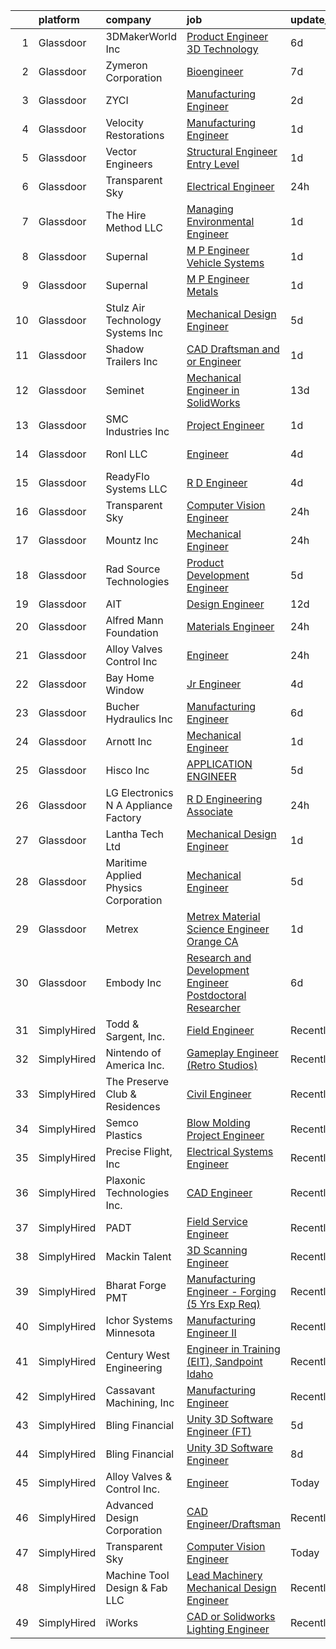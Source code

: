 

|    | platform    | company                               | job                                                                                                                                                                                                                                                                                                                                                                                                                                                                                                                                                                                                                                                                                                                                                                                                                                                                                                                                                                                                                                               | update_time   | location           |
|---:|:------------|:--------------------------------------|:--------------------------------------------------------------------------------------------------------------------------------------------------------------------------------------------------------------------------------------------------------------------------------------------------------------------------------------------------------------------------------------------------------------------------------------------------------------------------------------------------------------------------------------------------------------------------------------------------------------------------------------------------------------------------------------------------------------------------------------------------------------------------------------------------------------------------------------------------------------------------------------------------------------------------------------------------------------------------------------------------------------------------------------------------|:--------------|:-------------------|
|  1 | Glassdoor   | 3DMakerWorld  Inc                     | [Product Engineer   3D Technology](https://www.glassdoor.com/partner/jobListing.htm?pos=104&ao=1110586&s=58&guid=000001821a68051983314f85a39c429c&src=GD_JOB_AD&t=SR&vt=w&ea=1&cs=1_840f2a71&cb=1658300401458&jobListingId=1008003632365&cpc=2150CD7E66658E49&jrtk=3-0-1g8d6g1b4kbn8801-1g8d6g1bli7lr800-3fd040194d7b5d32--6NYlbfkN0Bkf8yZnUVJeXlFN7sP6MYJkT2cy2oLUrecxKuBBejdO9Qp9ptGK_OvfZ4K7iZYyFnZIp8sAKz8vp6Dzo7Yio6YXRBP6GA0RJmJRBfK9cjiM6KGokO7ULpFfAy8mO1RaFau5RFJZHb2rq0vzYK2p05LYkK68yPW3X4Mpk5HVxO0QMy5lazm5JgBdq55MaKCGHuaqVPoxPCalaCGL1lnOxbi1v26qC9-r5m3oRgO_V9XgzJvAXVfKj-buJXnC3o3BsyJtsMdgXfihOerdJXKFNGOsfY_ku_59wcpHeZK9af-Ooy3OegVdAiBJ5E_iX8tJkoii02CSdsdCb2I3OUu79g_KWRKfQz2h25dZzj_N31D6HXhScUVpDu3n1bjKb8NHzExDAhhQdaASnoXx3wro4Rg2MLa7JmFRqiZuxXfLrXY5IS5igzRmN4S9QoNcOM0IF8-Fcg1RWr5t_L7ck0gBbhbJPyRmWZAYzI7iD8BHXStBAT1Dzg2qDGf0X7KxrLgifD_BaEwoTkrZRabLCGXCae5)                                                                                                                                                       | 6d            | Lenexa, KS         |
|  2 | Glassdoor   | Zymeron Corporation                   | [Bioengineer](https://www.glassdoor.com/partner/jobListing.htm?pos=106&ao=1110586&s=58&guid=000001821a68051983314f85a39c429c&src=GD_JOB_AD&t=SR&vt=w&ea=1&cs=1_fd8fbb13&cb=1658300401458&jobListingId=1007999958265&cpc=52707B81699D15F2&jrtk=3-0-1g8d6g1b4kbn8801-1g8d6g1bli7lr800-6b4d280fa6ac7a52--6NYlbfkN0B71kgalAAdmXNH4WVgiOqBxzb-o_yTjEo7wgJCw5SUbO2WaH1luVO39i-Ee8RUsuoXOu-3c9ZKk5sSZ17mDnKrhEj1CK1MeTafIC0s2o8p53zIVEu_357dWDVrSGSCZ1X9sowprrcgzNg03Hdi3dS6SCZRTh8odYI5ETaBe3JrqfrNdfr8L89OIij3Q3W0Q3neJ3LCAdar3dU_RTfyZMJgT2yKfwQUgjN6SjhCEz7AsEZl9zMRzBa-sM9cIfKE3Cp1y581Qyz-YOgqzPvPXz7GZZzxN2kq_OLm7Mc88Jg3x0vdJnZfb_Ee6oYOqrlmZRZE99aGhYmN9LtNkHZCtMviIVGcuBzv2XB3iZ9ao9SSjTVE77bPALJ5y6MZDdBx0ZLx_CZsJMzdJGBRcqW5GsVZe7v-MKLpCbRLhRv0sThW_jDAUluqZLzcnrg7rEliCMDcQXkHpd15931BnbwdKDqtVjN7m_BdU6LNgM98-G8_8hz01p3zNiH0)                                                                                                                                                                                                            | 7d            | Durham, NC         |
|  3 | Glassdoor   | ZYCI                                  | [Manufacturing Engineer](https://www.glassdoor.com/partner/jobListing.htm?pos=121&ao=1110586&s=58&guid=000001821a68051983314f85a39c429c&src=GD_JOB_AD&t=SR&vt=w&ea=1&cs=1_7986203a&cb=1658300401461&jobListingId=1008010245316&cpc=A356F292FF34F670&jrtk=3-0-1g8d6g1b4kbn8801-1g8d6g1bli7lr800-318ceeb9982b25a6--6NYlbfkN0CdElE8SgrT1wSYapYD6kGB3M2D-cE1o-PgKGXNL1UPkrN5ScQYVEL0wgsz8MbokqD3Kxk6dIvfcj9QFkRaLgI53FNaKSHQWP-_qG5Ac6GXLvlx4MmS8gGS4B6MBb1L8Ngm43_QbtWiUvsCei9QJ7cWkItIIKOjq8TbDda1K6g_8-t_sAWD416SBTg3_3LKll0QdleK6wFmAxhXJERqKjf3oVo-3PnvYj5rRi0CHJ6Z14tvB8rzmg05f6lFEj0IlJdheBctUJ2Y8C7oBu_H3kaOaPGACbcsnjIvn_wDgTVOapwfnYIjhKs1nakEMu5RVJ2KWQolxYOQJLr9uhUPGQULrUStrsE-3aO7kHXbi5jd5zJ5NZVk9Qtaf1zoMN6yeAusoLz4ipgTu1BKnFhAMX-JgY_dp79fZtAg0Lr0zsqNqc4qtMrqGgqWF6hvTuz-8F-OlHrMbM9AH82oPRoV-ZQD6HiQ43NdOGrqcUYPLnUOD2sW5_F5CTSlV4aKaYeGrjWr4N24AmBGOA%3D%3D)                                                                                                                                                                     | 2d            | Atlanta, GA        |
|  4 | Glassdoor   | Velocity Restorations                 | [Manufacturing Engineer](https://www.glassdoor.com/partner/jobListing.htm?pos=129&ao=1110586&s=58&guid=000001821a68051983314f85a39c429c&src=GD_JOB_AD&t=SR&vt=w&ea=1&cs=1_31959f5a&cb=1658300401462&jobListingId=1008013188128&cpc=F7A2269C793D5877&jrtk=3-0-1g8d6g1b4kbn8801-1g8d6g1bli7lr800-ba85e7ccf399ffd2--6NYlbfkN0AN77IQYG4qNB0SF0w9dx5AeT6p643ab1gAjaH6HGqssSTiJOziOUFQ-r5mugHerIM_yjirH_zUUBubnhVbhI2A-u1CJvtjWWc8SDjlH0L3x-lgaPWQA1RAqErPqgTVMwRq5p6pfR0UEjIZIK1llzaTotlQXXt4y7KCi-xD5NTpqMnIYI16FFUJdEYsQUE2d0Ur4a8TmLprVbrrmmqjAguEjgw0Lqj0l7l4kLgIXYksNzaSpAcj23wfZLt5Q2d-aFudo_nFKPIuuddzhOqEHkSqI2DT0sb8m1Ux22UxNGBOJlzwvBD7ighaHh1RqHvguQjVTTOju_YohEmv_SW6LoT4IRp3SfavgrTVmV91N5dVN-kQ1RYyQQ_1PGG42MPbpGlaNUjhWJYR2XTJ7EAUM3RyUXrw0o3i1XIgv9Maz1khsdGWWYmYq9w8un1Ax3A_wyug0O5F_9snJCz7h4wnfzpn_XdxrUq82aT-wxkdoGayap-sVTB2W5p5tmalvYWSgD77fWc5CGMzYq7Dmxj2VT5lrLchv7-bw1HjSYQguBzJuACYjvpQLbsg6fq_cjc-bHKOcCnfY0li47CW9tP8mC9ou54kLFAQpg4%3D)                                                                                   | 1d            | Cantonment, FL     |
|  5 | Glassdoor   | Vector Engineers                      | [Structural Engineer   Entry Level](https://www.glassdoor.com/partner/jobListing.htm?pos=124&ao=1110586&s=58&guid=000001821a68051983314f85a39c429c&src=GD_JOB_AD&t=SR&vt=w&ea=1&cs=1_951a8caa&cb=1658300401462&jobListingId=1008012500008&cpc=F793441F64F6F721&jrtk=3-0-1g8d6g1b4kbn8801-1g8d6g1bli7lr800-a075ffcca744216e--6NYlbfkN0C2ruSLbldHgJRxGqX58M4ekFWuaOJ1Xy3nZgzYPyc2K5DCdI3untnDfRWnBQ2jdWNl8ifN03cRdR9e78YqIyuymaBWsiea2WLuZ7NMpSJfR9gFsofZxwi5XE4rgbMiQSLbcNQ015Ft97p6awroBXT6YxoytTaS8VllJBPR4dO_dkp9lcNtMYUzcWF9YwMS7oLNQI5UvHe_FsrxiEh3emJJMsJ5rI4Z_7vjDnXkLC5Q7Vcm9_CNMuW7ag2ONJNankd8YQibbhHYg0bqvqMjqO_ja5XfB5rPdHVPwSTjz3am0d_ka5HCb2Qa5mVPG1C2ddgvqEQ_7SgJdwgLlyh0AW4X1fgR2ltZ1-KEATeH4Oz0IFWJ8RMy3Mb7Is8z_pI4dOrhC0d3OgqT89Y-IkOwNzpn_pHoA9JLM28eoH8agXI7fC_xGED8zl4_fUlcO8NiEPcPPd6rG18ifmcE5o-DcQPrejAwST1IymaPhKo9E4ujt9ZCy5dZWS1ihGpjNBLQYQx5qq-etN3_pQ%3D%3D)                                                                                                                                                          | 1d            | Fort Worth, TX     |
|  6 | Glassdoor   | Transparent Sky                       | [Electrical Engineer](https://www.glassdoor.com/partner/jobListing.htm?pos=112&ao=1110586&s=58&guid=000001821a68051983314f85a39c429c&src=GD_JOB_AD&t=SR&vt=w&ea=1&cs=1_717de1d8&cb=1658300401460&jobListingId=1008014587895&cpc=85DB4C1C8FC4A2A3&jrtk=3-0-1g8d6g1b4kbn8801-1g8d6g1bli7lr800-624166a09cca903c--6NYlbfkN0DAwgduWqBP7ymGN-lTADpinz2i-23XbRAyg5ywqS-MDfYRIU0B2snNlGnCQp8tzBhSYFTa55_Zy3lEV-oNFIsPedyP3o52THkQWsQl17tw3RDHh3im0Mv7QIfN8WUI8mVGwpO9o9KiYzzvAYNTUefU1yeUry4V2aSbKRKM6CIIoaAtDL--B6q_szTtuF98u-h_lGllGyMr6WBtqbPzQtLVo5v0FiLV-XIyxsIHlUskuWQZJ4RW-QPBDb0Mr-jwzzpa7RJGKHEpmIhoxA7LwQ0kU_OKqDvZsejPcrF_mYlGF5W2Y9Y_CsMbV3R1-WpoDsOf6aG-oexZysDl_qqTO2bkJKL3DcO4FqDox3z37l_EUKtCuUYtAgGAdTw_lNM6cE12AdZzDBfKz6DBkvGaXPJY_xwanaqtz4yKmuqtU3ghObmmW92Tn5XBY7I0Nax7NTwVa9xR6UC54R9ROF7E1_QB6NN2WiJ3GujWDnqSVF2j6MFL49X5DEukjI1v3_mcaT8rK2lyW8VqvA%3D%3D)                                                                                                                                                                        | 24h           | Albuquerque, NM    |
|  7 | Glassdoor   | The Hire Method LLC                   | [Managing Environmental Engineer](https://www.glassdoor.com/partner/jobListing.htm?pos=122&ao=1110586&s=58&guid=000001821a68051983314f85a39c429c&src=GD_JOB_AD&t=SR&vt=w&ea=1&cs=1_63608cdb&cb=1658300401461&jobListingId=1008012522413&cpc=5C70DC7FEE0D01B1&jrtk=3-0-1g8d6g1b4kbn8801-1g8d6g1bli7lr800-a93b5832c757375a--6NYlbfkN0Bddd_SqS5Pg5Qri5qXSFfr3zCqOgyPY2y-MsCyK8bGp0KpQPgEHn7MGp3gGWTw_MIPKM2sfng8bNU4Rc7qJokWGY7P0kDrbq-z1Y_IuFob4ktbdy6nrabKygUPaVBW_xM4xWICyV_rpzk2c9TK09Xc2H28A0H0TfOmX30UuPqmcEDNcXavP-ZuvEqhL25iBOUNOEDB9aQqxUmPZ0s6qvKA7WIYWOTIkafRJEu_T-DtWNbQLbvT6QWCzb9umjKRdqgdrQ_9Pxti__8RTVUeBi_OhFC9_zSkDfqcSzcoUquR6V5MAauzVTsuUluunO4oSPZdDl-IcweQ9C4ikFoB9rftgvE5OeEzSEskuLV0mljtElt6NzrbstyQT-Sa0KeD-nCsTSkSc6EOHKEaIOClrFBa9VHwVtDkjtWEjHWkyWTETiRmnXm7xDIXcdH5bZUZ1WuKWYgbhcZEwx6CmODhWgKxPP3GHbV6etNR-_kau_ouR9-hsQwc3SUfpE2rM8D6noUdIIRVFcYoxc2x0pxrj4ml)                                                                                                                                                        | 1d            | Remote             |
|  8 | Glassdoor   | Supernal                              | [M P Engineer   Vehicle Systems](https://www.glassdoor.com/partner/jobListing.htm?pos=116&ao=1110586&s=58&guid=000001821a68051983314f85a39c429c&src=GD_JOB_AD&t=SR&vt=w&cs=1_bb898e41&cb=1658300401460&jobListingId=1008012011021&cpc=41F4513DE90102B9&jrtk=3-0-1g8d6g1b4kbn8801-1g8d6g1bli7lr800-f8070735e8c24f3a--6NYlbfkN0Ccg7ImYjeAirhg7Bq-IeAuPvIhWFhDQgCdPewo4vs307Y0fZHyujNP_iBYd2DZpe1ozQBAw6Zhm7C7RqJipiwYRYlCra1Mq6tjV-m2gzS4uVw_9fCoUmPM31WYFNNCJXJflqPzOqyFF9iEnAjznfH8kty-pFoUrbOqx-uuUDy4Euq2e_J6jegVIYPHvNkmsEjtBSkGRhtfDtRY-45ZXg4NRzXd4kmGpcxkd5ex1pa1Hj4B9zR3TCHKymeE64D_C4UPSkSNj7BYPVjMlI7cHWYkagyf-CqDuuVXgnNEb7UhZzfPyxQ86qRvpY5xJzmM95k08bFddyr6QklKrd3Oh1E783tHbEJNoH1cx-CEfXA--F8M0w-XCVo5ymhsD0YHuAcQUke9_MsK31dkgCJj7a5jy9supudoVHbswWB0ucgc0nuvMYMQo3ld--XGoJtyPYM%3D)                                                                                                                                                                                                                                                | 1d            | Irvine, CA         |
|  9 | Glassdoor   | Supernal                              | [M P Engineer   Metals](https://www.glassdoor.com/partner/jobListing.htm?pos=117&ao=1110586&s=58&guid=000001821a68051983314f85a39c429c&src=GD_JOB_AD&t=SR&vt=w&cs=1_c7116dd6&cb=1658300401461&jobListingId=1008012011018&cpc=A1F772DE77098288&jrtk=3-0-1g8d6g1b4kbn8801-1g8d6g1bli7lr800-41c957a64ba0fc6d--6NYlbfkN0Ccg7ImYjeAirhg7Bq-IeAuPvIhWFhDQgCdPewo4vs307Y0fZHyujNP_iBYd2DZpe1ozQBAw6Zhm5FnmptauZ-tN7Y3SW0LpxBdIaIXf99WOxRakSHfp8KhYJ_eiBKzjwcMKhripow66TpIWrPgUiW_bc52Bq3lHRHbkcMci7DXfO2549BdXhumqyY5EZsNez2ABD0hYOEcoB5FTn8H9TKkJEXWE81G7-B9cj_QM9lSKNiKPm-VMTIiG9YijbqlfpkPPbu6pGWkWkYHODylw1b5eFYkT4jh0U9MPhQrGETTK-5axF8ZMQCrzNyYR5BhvXctbC9x92bu0i1tlwzTvDev9U4W29Eb9KWKbj_bbNlSptwTDI_IHguR1OxMZf6e2FqeCLRw16VRlzK18QgWFjYHTIA9lXJ_nTu5MAPHR_GEfsWAVhduTrd-WQwbZ3mV4yI%3D)                                                                                                                                                                                                                                                         | 1d            | Irvine, CA         |
| 10 | Glassdoor   | Stulz Air Technology Systems  Inc     | [Mechanical Design Engineer](https://www.glassdoor.com/partner/jobListing.htm?pos=118&ao=1110586&s=58&guid=000001821a68051983314f85a39c429c&src=GD_JOB_AD&t=SR&vt=w&ea=1&cs=1_a370bd98&cb=1658300401461&jobListingId=1008005625373&cpc=AD396490361E83B7&jrtk=3-0-1g8d6g1b4kbn8801-1g8d6g1bli7lr800-3f62dbc4fa16e40d--6NYlbfkN0DdWus1PUxSvfRkcgm0KH4uhhw4xhyhzd2jWA1VuuVrJG484b_aodfWaFWcY4nMZ-g9NzMWZWjyQ5FkAUvo-SarMTkowHWjqX0xnuzVk475_EZqfHOeF0sYKEpzNKVVstlvUvnioQZ3CSbWSpoCNHbD93uT6kdYPIsOfdKjLv7v1TY2ND3fFJciCHahjXshB26T5L1cfK05G7OTVzNQT1KxP0MuaRXnS93SnuwxZxwm_QMwX8-kn09YQW2wyyL72zW50CJ0zvONcMW8dTbraZbo24PNDoYdRzag3hx1mWFv_1omROZIuTGzNT_lngYfczg3DiRkOYo27af-cq8aglv4f7oX73NjdZE_Vum3v3K5AiIiJ_mIhxqP9kQZ5Cr624E-LkoVWtaK1a4gKOJ--DtWnc6eu2AwNtD1Be6P2ptifoDb-5L2mw8Wo669yzzFVLJdf21vkmbFYBINV9r7Zixx9iDHP51yjaZc6Dj8wxkK8sChYVxesUg8usxuLR6WpgRT61P0F_683A%3D%3D)                                                                                                                                                                 | 5d            | Frederick, MD      |
| 11 | Glassdoor   | Shadow Trailers Inc                   | [CAD Draftsman and or Engineer](https://www.glassdoor.com/partner/jobListing.htm?pos=105&ao=1110586&s=58&guid=000001821a68051983314f85a39c429c&src=GD_JOB_AD&t=SR&vt=w&ea=1&cs=1_cda2535d&cb=1658300401458&jobListingId=1008012241955&cpc=2BDE7E11BD1C9BDE&jrtk=3-0-1g8d6g1b4kbn8801-1g8d6g1bli7lr800-0288764a04d57082--6NYlbfkN0DsBOlmEAMqZtav1V1WKZO3RUElpafjggtWvxyDQ3xFSifppBEtoJtmFdhiUbZkUfqVJ-2lJkL0zMOJhv40zuUKkBU8cYJkEHHNtMbwmHAofBPfGHCeFoJW6aicdQ0HEWsxSCJJwd05tLNitaVYr2humG1EJZxA9ESO_QcvnB_IgkiOARpURP3BOFcmNWEEow-ZSJmiGhQHZKfRswG4zjHoUtS3J5qrMxLMVmt8-D_W9li1G4ITn-TW7dbPs6bbpLrZJ8c5uixHlLQGdQ4nawQbqTptM1GZ1TXQF6u3EOvJvr7-Lfzohk9i2vfZYqJt5kObKmKaN_f4fXpDtMdohwbOKWo3N1X0UnxfIDjIRN39IjDbjnhWKtMukrv76Kyf8xayH1JhfJJ01p1lexKh70sMm9NdXGznpfh-fNjh4wbKG3MwTxnejVoHx2VCFWhbPKvTjEwjUza7tgAGBfsynWZ2lWlIGP4gHIlq970BgAsxsxUJbPVgZxxjJjO4pqUiyfx7BIpsb-ezrQ%3D%3D)                                                                                                                                                              | 1d            | Williston, FL      |
| 12 | Glassdoor   | Seminet                               | [Mechanical Engineer in SolidWorks](https://www.glassdoor.com/partner/jobListing.htm?pos=119&ao=1110586&s=58&guid=000001821a68051983314f85a39c429c&src=GD_JOB_AD&t=SR&vt=w&ea=1&cs=1_ad85e176&cb=1658300401461&jobListingId=1007988215148&cpc=5075878B7C32FFAE&jrtk=3-0-1g8d6g1b4kbn8801-1g8d6g1bli7lr800-40b4bc6b701146e6--6NYlbfkN0AuAjYKnBHsdkcMxrD7ZJITXxV72vImVt5xOyKRJQecNHkeJhImC_lTP-HW8wnfYqqfXru7hEDColuExtbJRfnphGvA-npYDbYhewmJgUmJsgNGKcOm83c7PpyGj36j77k_uyuksdS2kSBVDcYVTtWubrU4cmN_OHQtqaTHsEIlA3AW4IKRBMq4c8ocI4c1jWGi5u23NAhaQfOeVEZQE6xGHdSwQ870W6-L3bTKWaHk1blI0SEfXppjuOe4Ufx4Xp05GSrDhxIb1oM2yfaajsMfRaN8K_xm0JGe-LNJ5tEbgrRPONwJmC4K9x1U8LjoaU0Z_rfN6efUuVQkqtxwg4n2wRFCoBcy78w3s_5cwABp-v9NT3FpgJOra3EEtJluptlhKYpse8jOm5lx1Y4Hzzk5lfo2OzH8jKFOIp1uxltDFk9opAS_NbPLctyrEP6Fa4HtdrKRl2jHUSZ4GO4Uo3kVCafvSPOg4WguCq_OhlPl5IRZTogOvhRzOM8e1dQjpJ8yMTisrPNslEmecuhd0upb)                                                                                                                                                      | 13d           | San Jose, CA       |
| 13 | Glassdoor   | SMC Industries  Inc                   | [Project Engineer](https://www.glassdoor.com/partner/jobListing.htm?pos=127&ao=1110586&s=58&guid=000001821a68051983314f85a39c429c&src=GD_JOB_AD&t=SR&vt=w&ea=1&cs=1_9ee62124&cb=1658300401462&jobListingId=1008012326949&cpc=F17331D9BECC482A&jrtk=3-0-1g8d6g1b4kbn8801-1g8d6g1bli7lr800-b2ab89f90513ff59--6NYlbfkN0CzcDFs8cjNZITHzPaspPYUdxCTppyanGLeq-qEeiOFHyq_4nHmCFgtQ3N15ydlLrfgiVGdJ-O0Rn-acohxmUTlJPQaBGEBWr5FIU92vv0WDK3VlZclPwWpyH1N0vfQRU4ireDRxy8k4dc0rNOhvqFfUvsKgdr4xle_I5C-3_Uc_MiusIaRPR7kdLsXo5O5-rcgMb3V9g1THdUo1TQAQzRQlmmB7giFJ1J_cKSpbw9dJ1oMeLLRgZDu64_njU2HRgywQnZ5XE-MEErPTTJ8d3Q_tbrS7DSxUHVyyyTBpn0K7xKAbL-NKIcIt9DduakFrL-AuYXjzF62lORi_yX60GkV1MrOgRmE-Toux5OJiPPnboy1sMYhZ8aL-uoMqqzPRsoIFBP8C7YVsdFx4eVZV8BOIcEU7ZlSitzeMJnnavA5aLMk0sq1mEw5mWMGSct75NS6H6QJSq2cfBjmqROVEnu1BRv6DVDbnI8550CYrsDXSQvGroBm6MkF)                                                                                                                                                                                                       | 1d            | Houston, TX        |
| 14 | Glassdoor   | RonI LLC                              | [Engineer](https://www.glassdoor.com/partner/jobListing.htm?pos=109&ao=1110586&s=58&guid=000001821a68051983314f85a39c429c&src=GD_JOB_AD&t=SR&vt=w&ea=1&cs=1_8bf53d9e&cb=1658300401459&jobListingId=1008007777604&cpc=5B877AD962FD223B&jrtk=3-0-1g8d6g1b4kbn8801-1g8d6g1bli7lr800-6f702b71b4dc3373--6NYlbfkN0Dx3r3E47sSe5bB3PIy1uzBZvlB7xy2NhfhZMlxQTsxrEt812ZvUaCFF27ofiiEslNPfHDzz_1nujW98df_hfhgPe8m783EADU-3We5jh-Yhj6883-i5HAtqrkr25FSXaVUAZDWpuzfj4MCTlZ7G7LwtWJBFM-n1HYTY2wl9xx4yHcM2-i9kCdGDsKsd2R6Fds53YtOZKd0XT4RwpUvyTDV7WtXuiQZEEZTZZEjgvN2yW4zzZ6nQKHrC41Rac86em-8d2kwq0olSWLa-UDwmxDeOcXE9jJovrotl6j_vm8AnO32GuYxLWLoZIR8vheDFhPoWnt0ZhPWYidnqBpuwgO9AQ4lSd4kIChZI8yzuJU5BU3YlRffCeGJ8eFoJayH2VaVtnOv2lj1kcgIGFWrWTervzdqE0XmzAtc8U1-vVHkMSl6OFonTxy2odNEv3_bYTGw0uEBkPPdERB1E2lekTz4z9VgLjchLrsDYc3ZWTMbH9TFCru70M1x)                                                                                                                                                                                                               | 4d            | Charlotte, NC      |
| 15 | Glassdoor   | ReadyFlo Systems  LLC                 | [R D Engineer](https://www.glassdoor.com/partner/jobListing.htm?pos=108&ao=1110586&s=58&guid=000001821a68051983314f85a39c429c&src=GD_JOB_AD&t=SR&vt=w&ea=1&cs=1_0673f101&cb=1658300401458&jobListingId=1008007972301&cpc=3E225290CE1C2C09&jrtk=3-0-1g8d6g1b4kbn8801-1g8d6g1bli7lr800-faf78731b983c332--6NYlbfkN0Bh7dbv37_2CMQxEzcJzXsTkChSOzoQaUPj03dVqSQYNzM667wxmAHjfOf9pZrbGKUxbkApDTTP9wTzoplqmYjxDDyYU0XfiJZbIGn4Y8AJ7g0QOVw1FcT2E7c5DXhCTcEWXgK_3iG_olX7EZ-JZ0f73BSLPYLZdqoZ4EnncmzxGc4YLfR740atTZfqj51j_tthx1dEwTczfvmWNJ0pRS37iKau2a--P-du-ZVn5y5otsspx5pkIt9_TV3Nadvy1Ve8xDtLgodmYKJ5eZj1SVKTmiozt1wt91A-4kiAD8_CyWXVeU0Fl1L1sMc09q1PXLFRzc9hB0RuTYP8H602R0hwY83R7dUCicXjmauJl63VlHRUvg8j4RLvcJpgEmSdcy-KxoRRpsz6RGeErubrMQduwBN48S9nsi685nm0pfu2cv7xcWuHvnPtx650QNB1i5ex5ANcG5PscLH47IrL8c6bQRlS5mVZGbxmyfHGsoRASnJVp4yHlo6FSVceWFj3EzTnLWczNpK9jA%3D%3D)                                                                                                                                                                               | 4d            | Corpus Christi, TX |
| 16 | Glassdoor   | Transparent Sky                       | [Computer Vision Engineer](https://www.glassdoor.com/partner/jobListing.htm?pos=120&ao=1110586&s=58&guid=000001821a68051983314f85a39c429c&src=GD_JOB_AD&t=SR&vt=w&ea=1&cs=1_ed9a47d5&cb=1658300401461&jobListingId=1008014503690&cpc=92BEE8AC7E71C1CB&jrtk=3-0-1g8d6g1b4kbn8801-1g8d6g1bli7lr800-a7708b093ce357b8--6NYlbfkN0DAwgduWqBP7ymGN-lTADpinz2i-23XbRAyg5ywqS-MDfYRIU0B2snNlMTm7Mvj1VS2oNICVM18BAhIzGhyy0B9acOPktg1RkCWI4EPtSxnSp7D_NKkgNqLa_jPivaLafOGr3giEN4-v3wLooakYB-72W_72ed-4LY3vh5-D_GWcWl5rCesOrzrZRiE4d7XXOZxHSOW2qAs4UvWs4HTBuw58XAHLpt7h_fy4P8wjFXcz_EW77owRvDYu2vrwrFCUDnd4IK5G_ct_vBwnl77DngJBJWmdoxYR_ix6MxmEPCHpctfB85YEgoXGcA2KmMjyw3Of79J8gcvlOqStH0eJRcVgO1NolyRFxMOMWS7mPN6K6ptX06H7_4TYFFNTb10P1KBKLZx2p89wXExcQ9PF-2_14tNscB74lrHXVgA4BB-Es_iFG4TfGRFCiolEzBHvPZ3EWxm3qaQv9Tjic9fqyU6mLo-SojMS7t-MiGWPEJ2y7OFCFhVbdNfONpu6jLPPhJkBmHHfgC3OA%3D%3D)                                                                                                                                                                   | 24h           | Albuquerque, NM    |
| 17 | Glassdoor   | Mountz  Inc                           | [Mechanical Engineer](https://www.glassdoor.com/partner/jobListing.htm?pos=113&ao=1110586&s=58&guid=000001821a68051983314f85a39c429c&src=GD_JOB_AD&t=SR&vt=w&ea=1&cs=1_c58d641f&cb=1658300401460&jobListingId=1008016056824&cpc=A1F772DE77098288&jrtk=3-0-1g8d6g1b4kbn8801-1g8d6g1bli7lr800-ffe2a8b9ffe78856--6NYlbfkN0Dm5iTezHPW11oJ5NzG2MNL7o58DpLdw_iVhDODigpe3AylJD2EVKCCgGVM-Z0ldS7Fn9hqKtwgiXkWXylqlc7i2X4IEnBPYuCWcx7ZYvHvprfG1dtSP3JdO1-bcT6Q5aKWK5u9pjZAnR6i65tDoKH4eIJt2YLlmjnoW1hh9MOo5BiZ6keo93yUzI62Ab60VFzh4zOB6Wurkhum6SJoK1ezGiTXtcJ7j0QsIeuOJDnJ9bHMfnqGSceQB74xT1T80go6ViTgKQ8i2u3xN2fKLabbFmsMwISJhMWLvDYkP_9eEu2EK3YuboP-1DeW_kBdT2RA_IvQMDWH4ciZtzIqlatNDOxLlTvBq1NDqg9feFelbsp9iOfr9i3R8tIfMEfqyD1hFkWqbd7GW6hN7yErE83rXBdJ7FT0oonKVlQ-LCsCBURrvKtTW61BfoBbs4a3FZEobldVmPtPpCi-kd73Qb0Uw9_dPP2Vb9kdg6GAHHx7aMZsw89PJMXU_clykttYjhg%3D)                                                                                                                                                                                      | 24h           | San Jose, CA       |
| 18 | Glassdoor   | Rad Source Technologies               | [Product Development Engineer](https://www.glassdoor.com/partner/jobListing.htm?pos=102&ao=1110586&s=58&guid=000001821a68051983314f85a39c429c&src=GD_JOB_AD&t=SR&vt=w&ea=1&cs=1_2c5f98f1&cb=1658300401457&jobListingId=1008005966390&cpc=64F72CAB0E07D0C4&jrtk=3-0-1g8d6g1b4kbn8801-1g8d6g1bli7lr800-6662e3e07803facf--6NYlbfkN0CrS4Lh8ogtNOjjDt7uPyu3HK892v2E2niNlV70aik5Tcu7ANY9yrmwlIvU2QQ5X6ZKjoGk9GdnTWrAilKvfg8mcoHBb7lsjebNGuSGJc35woT4-GUVxpO2lX9B4XQ-mi9jNJ6D4kzKU9lYEY7el3NH9SpvI1X9_Mwp6IRudn97wIKD-vOVkp7LKV-1TMxhUDxD7D2ypNQsMCdKZBOXcsp2t4lvVZ5MLzWOvu2LrwR67x67JCrQj2eYHZLlIJna7QjfJB1Y1KnZtMahq8Aq1tlVPV6OkXz05uQtxltkrQwVIjPZtBZRawiuJcZxjLaLpPPRdATje6SqTF0hAuSLOxBslTPf1MHWvpACIlIcidrV992KCsURQZn4cZLrlV4uDAS8dpXVPQmEYkUOhyar1K1Lr6S_fKWUkRBZzwmAGF1sFxBY5Qgw-McPG73CYIVGsiTFqpJghY2FniOu0MJKAloLPgwQnkrH_aqoZQ_iM-c2QjGqI3uAfECsqB8gw9jo6u8QkJKf0fnOWrFQupITQgqG)                                                                                                                                                           | 5d            | Buford, GA         |
| 19 | Glassdoor   | AIT                                   | [Design Engineer](https://www.glassdoor.com/partner/jobListing.htm?pos=128&ao=1110586&s=58&guid=000001821a68051983314f85a39c429c&src=GD_JOB_AD&t=SR&vt=w&ea=1&cs=1_cfcc9465&cb=1658300401462&jobListingId=1007990383220&cpc=6BBECBC74F3AC36E&jrtk=3-0-1g8d6g1b4kbn8801-1g8d6g1bli7lr800-d9a6ad3c18f769d6--6NYlbfkN0B6fjK5d1wRNgGiOJZJqfGlQ3GriBivcAV2kCqWrkkso3T8PKgqoaoyje0MdzTQ9VW0kpdTvXAr-w9PWtbpHNTyKZ8_6sT4XhCU2IjVeMZsNrVY9LBRh2rGJJeosEyJ-Z3lbETm1bQ3Qj9q-7U4YuU_KIqrGZIaXac4ClykJRRI_nFarJZpI75IiRDN1c_fBhuUkwN4284_o_pA_EpTVBtBzlfGs5_ycaCIlOeI9rZhUK4WzMrYCRjrgUy_e8tDcHYeOOBw4sNILfkPyaTdcxbJ_ovLZdaUSm3nJ7ISZ00GlQ4xQn3g0N6pFD_TFVLnAlpOdyvR7qeB9RiqbGxSD63m0wD-7XTLpRG_8Yu31gg3ddUraWBkPYg5vH11lWZvrAMS9kSNng_mS3JSTV2lqXI-5c4X0nsS1iTvqVVxGVLzy7jTGQNB8mhcJE4i2qRomUhUu_2V-nFD9nwoH2GSmiCSLbx5doohWtiM39nsA8U11DX0Cey7QK_dcPme_nPbv5M%3D)                                                                                                                                                                                          | 12d           | Bothell, WA        |
| 20 | Glassdoor   | Alfred Mann Foundation                | [Materials Engineer](https://www.glassdoor.com/partner/jobListing.htm?pos=110&ao=1110586&s=58&guid=000001821a68051983314f85a39c429c&src=GD_JOB_AD&t=SR&vt=w&ea=1&cs=1_30d0307d&cb=1658300401459&jobListingId=1008015500863&cpc=83EE714EB2563156&jrtk=3-0-1g8d6g1b4kbn8801-1g8d6g1bli7lr800-7eb41e2c088ba521--6NYlbfkN0AuWoNI2TjmWGQXqGGc-tLVRarSKFndTjm8tWFmeSAGlMDtvH75jVYaMytDLugdxpCFlBhpRM7O37HLqVeTKItlQUzd0ymBolo4wcb-KLofs6p232ydephXklkTAZFpu0SEByAqfksMINFG6_Fefg49WRD4-quZzxEh1iW-7F-X7yGkKlVgAUEn4VmcfhawOqy4hgjNE9IRaHWooAIgAq0DBCJC5n6AMjOxfuW_QNNDO8Ieb9HvGgmS3JxwWAmfW3aXxhgn665F1tnx3_YA16GNhkiSnc7BnmXPfqclOSqe4LRnF053ak10P4-GxJu4rkKIXX3WhsxZNmDeP1IRwrG9hMUa8e56rw0cyymroBHBo_IM6wkqupDBcoMNdzl2NyujADERF7tMfFhT2MrJ38ZNEA_WGnRH8HnVE_2QRDTwxTrA0cLfRKCIkubnxUdLna0E1YaR3Ve3ss_0nDZSY6691_7KGw7XdglFVUtOg7_XSrpGGqXM__qPp7dAmLThSeCL40m8g0VGUnpIqvoY6tCt)                                                                                                                                                                     | 24h           | Valencia, CA       |
| 21 | Glassdoor   | Alloy Valves   Control Inc            | [Engineer](https://www.glassdoor.com/partner/jobListing.htm?pos=123&ao=1110586&s=58&guid=000001821a68051983314f85a39c429c&src=GD_JOB_AD&t=SR&vt=w&ea=1&cs=1_279c03e2&cb=1658300401462&jobListingId=1008015465146&cpc=40021B6B9FB64F38&jrtk=3-0-1g8d6g1b4kbn8801-1g8d6g1bli7lr800-0e9d005a131a3fde--6NYlbfkN0CaCoZ5lSoPjcIhPSJwei6amGvWRNRkV-1yfOP2ROoK6tKv0A5SiuBTigTVFoZDbrc6brveY0Txe2656xxHeIpdeoMpPBRh1r5VdihR4cqOi9gaXuWFzlAwZ2-cUKQLclR9yE3dYc4QIoHRlNtnESSO1dOeRFf_aY3CKFEeF4YZy2v7srB6vUarlIz1z9LhkhyK_o9YNMNCGV6MeNZeoyjQ7XJsFEScwz3nFhfnE_AtuS2IOqr-5NWX0KvlLu9UwB0x5qpFPX1TH0sNGzPSeA5hqhrudI5TggLkFCO5PRQ3iGFRJ1eE8TkNpPUCYQfhooyANI_fCU1uhusBXjrZ8o_PQfi4ReP6seliCzg2TxhNXMDtXU-Lza_BaWKjPWNFkQQS-2lBaK_KlzaKOZunfZPJQRSEzU6CT_iKyKJzVyRQq_dxxkcZ0ac0YAPR_t6_7t7Bdxz1KXBaomL9QmSLgUu-Kse9psPElM4WDJ5a0JTfprHQQY2ebw12AgAvECLsA8p-smrsPehrjg%3D%3D)                                                                                                                                                                                   | 24h           | Santa Ana, CA      |
| 22 | Glassdoor   | Bay Home   Window                     | [Jr Engineer](https://www.glassdoor.com/partner/jobListing.htm?pos=103&ao=1110586&s=58&guid=000001821a68051983314f85a39c429c&src=GD_JOB_AD&t=SR&vt=w&ea=1&cs=1_d100dd87&cb=1658300401457&jobListingId=1008009237326&cpc=A918489C2D5BE0BC&jrtk=3-0-1g8d6g1b4kbn8801-1g8d6g1bli7lr800-bcba3492dfe42d1c--6NYlbfkN0ALko-cupFX7hJKBcmIkBKa7V7b43DQFL2xoXFafB_6SluAbfG_9VxYgqHfm_IopEzCuF5D1hHS_dolKRFPZrIG2z37aXLfHL2v_spFg_a42KMSSfsn08nf8mOEndjtd8DgXjHSRP5tBrzuVk9Eh8aUiYb-AUbLZtSm4_JaMYIzTLW1THy8XItDAGTgx2HFRRR2tXqIs02ijtMOub1mkhOLahaxhBV2vNT99GK3SUKvd8_VL1vEsJ3Iofuq3CNLpwFXSLH30_K3qNQUKyWyUZlVOJFJmWbw-rt2HMBSzYhIxfdexDSwf5OR5L4weWEzNiJnYTeQCup-4S4Q6u34oyNqHcongKY_bTWCTtk-9d0vjTtJ4id2eWc6m7FhssSoC4s_3slLB_zs-KDO4XLjHCCYdbkQv8yG-HClz292I_8bLKeT435YZjyX4lm8gEcen3ADJcDg98V9Vhxj-YCHc48NDuObww-mxq1rlUxWiNdsb8lty9pF62zxDoLdG1-cM5JSa0q5UXKrf2j8sUSnAGOz9rRTWMZHZNz6A_-zIhwyx7NlJ6-JWdemQBmJQZIiMrt9IRF1KQxeiA%3D%3D)                                                                                                                | 4d            | Pleasanton, CA     |
| 23 | Glassdoor   | Bucher Hydraulics Inc                 | [Manufacturing Engineer](https://www.glassdoor.com/partner/jobListing.htm?pos=101&ao=1110586&s=58&guid=000001821a68051983314f85a39c429c&src=GD_JOB_AD&t=SR&vt=w&ea=1&cs=1_d9ac05f0&cb=1658300401457&jobListingId=1008002592307&cpc=EA3DC4EE538DF8B5&jrtk=3-0-1g8d6g1b4kbn8801-1g8d6g1bli7lr800-47ce4d274f541687--6NYlbfkN0CB1tmP7rfbaHtYFmPjg1Xv8BJr6DUbyz0HQmM4H563Aj3_habBzVSGgW8v0Pa2AR_Rn2FfdBKrcmpyv7LUteJ97s8jbXcYEdX6jLyLqIYqrxTQP2K3TnPa-LTnasiM82ccq6p808wPDqK3opZ7nLhwCXZw2GMuPeHIGx5MCLPuzZD_TUfXK0kXGx6YLEu6PrXhObYdP5fEJi_kGuxsuaeViW3sE-Cp-tzUopwlNocpFtTKSngI4NmzLsCZyuwthU5GaxWxo4QvHOdx-iPcojyx6mM21hQs3MUuOsX0pRo3Z7rVYSn27Ibk7LEDiXa8IJ7opneoTwZ29PHgXd9A0PKlGN4Ird9HqG0e9DqwxWoqzHuMMirHla3Vv-Y_K6z4ratvbMoEFamHDQTHYxzn0y6AWzqWmnMHxidYcEGHTOefX3e9lCK9ELn_TPduJ0ua4cveIAMz5lXKoBnVMIenF-yuOSTEBJDGvwgmngm7Hz7pitbdvwUhDl5zka1sjaFZGMZ8TOEorjEQCA%3D%3D)                                                                                                                                                                     | 6d            | Newaygo, MI        |
| 24 | Glassdoor   | Arnott Inc                            | [Mechanical Engineer](https://www.glassdoor.com/partner/jobListing.htm?pos=130&ao=1110586&s=58&guid=000001821a68051983314f85a39c429c&src=GD_JOB_AD&t=SR&vt=w&ea=1&cs=1_23bb82e5&cb=1658300401462&jobListingId=1008012459808&cpc=6193B0C32834B022&jrtk=3-0-1g8d6g1b4kbn8801-1g8d6g1bli7lr800-60997324ef1f3b52--6NYlbfkN0AA1q7KYALdc0rtodvCDkcq_zHQn3LFSfPR-IiBiB8Pu2xirpTxR6y6gB-XsdlVp0_l6dIGD5XPZZ668nAp843lgCFnHeau6728cgUZjtrDipAB2pdOqVhhdB53DOOJ50pFofWza3x5bfnUx8ZmwWHZmWzyHBeraIgMyjjeAiPGe4XpVCMM5F3Vf8G_xddkcou1vIqEjz-sGhhM7blcxa6Bfm2zKcnx_J65Y5_-6ux1_ou6sNS9ArQoJDgmyPqfvo5TG8A5GE-XdIGcBou1VKieGQyjJtw0C1J5QMaXAegyP8Gt8nFOfTnUm9jh3-xVY2X7fa5njsnUg3K55kvck7OuU-a-8BunVzKGOXvz06K0u6BLsfHoCV9ejzq5-oRGoJ02nbKL4S1nwT6EBbdUD43jvZBqP079VW4r2LVTfc_4TE55pyfsNjIhgqlFmy0VXZTeVldUhfxlsIowJ6KJ-XXSS_hupIrX07FD7XDTNnOnXOpvYbdzTdfDT8TTZ_hD0hc%3D)                                                                                                                                                                                      | 1d            | Merritt Island, FL |
| 25 | Glassdoor   | Hisco Inc                             | [APPLICATION ENGINEER](https://www.glassdoor.com/partner/jobListing.htm?pos=107&ao=1110586&s=58&guid=000001821a68051983314f85a39c429c&src=GD_JOB_AD&t=SR&vt=w&cs=1_aea8dc60&cb=1658300401458&jobListingId=1008006359391&cpc=9A96D6093D59D0CE&jrtk=3-0-1g8d6g1b4kbn8801-1g8d6g1bli7lr800-6cdf8e97dfcf752f--6NYlbfkN0A6RKWnW8F_0m04Z4wVtvPPbYDJG1uHzlpCgdIxdhRMlSi-0-_vtQAVC9EJG67rTPukWHImnFkU4gDGzgq-PfTUL8CHR69uFYjzxsXuVGQi2xiUItsgZ-TOkZufaHjbbYrJXGsGoEORhiRa9805BM9ZUtxhielOdJcMw5GvxGDVgbTBaQ76vuiEM_GS38Cy3wBq_zXvdKXUcw4sryh2jhyW6WuYkNjG5FpYWZT0u_zsS6WugHdW1C1SBLToRRx7D7SoGuxWbr0lR2kCoKpYZMW_rX1Lb7EeTDlrjFci1YBe-0tWJF9fDcl1lqW0p_7bmPkPa3Gd5lnf5Otfr0OvRnA53X5UBOh3WI312mObI-keP4if6Vom-3Yx_8aQJjA2fXSbsu6hoqfjSTZJ0oDQCNRYBv0wzxljQTFdX5T_lG8WmYMXFI6w1IcWOfeMUsPQ0Jkc_NMYVtz-3_nqUS5FqsZdaogr7Db7-RKKh5IUDL6vYEhPcbCF670gp-5DM1gNMV6R4incGKYJvhW5bD3JXlrSS6LvbD0gESGiuaqYDlfGZE66Q-Ql5BU-U1RuDwGBeIhBw3afjIDm_2RBn9R1MPf1lkUgHfTtBdIe1CAPq6zgOZoZDryMkPNwJs7wkyQ_Oq28adUA_iJobzKYZaCgpzn1)                                        | 5d            | Corona, CA         |
| 26 | Glassdoor   | LG Electronics N A  Appliance Factory | [R D Engineering Associate](https://www.glassdoor.com/partner/jobListing.htm?pos=115&ao=1110586&s=58&guid=000001821a68051983314f85a39c429c&src=GD_JOB_AD&t=SR&vt=w&cs=1_697fe9cf&cb=1658300401460&jobListingId=1008014985108&cpc=B6E9EE473EF69035&jrtk=3-0-1g8d6g1b4kbn8801-1g8d6g1bli7lr800-e0a918dbda57cb5d--6NYlbfkN0A9atWhvSYGDXYsuIFniFeMUfyhfiKb1gamun_MyY1nlold7GTuQPjQR8xaSdlZCsOx6ckFtxgJPMsMc_Z38oy55s2kZtZm2PbmXcp54fZJTkyZ-PonZG7nEfgmSy0vB6mWmmwrFr8gNX14s5fuhI1ijlgg6r6_azQF9VQM8twu4CBNzTPfDMxQ-qRlPhfgz2i8rU5Sr-5T7ux3gjO7ofELQDtPuyyx8b0ezL8xY4W081gyxyraF_9kkzpWz6_zMv9WKT0mnoQJpvgbAdCN41LRTtKK5noYrYlZZ2xTHPUNDW9OMl-a8fkI-o-i6O8FKRF55TFejgv-DS4sQ9gHnPoLQkggUp9awRH47pongwcQq45y2yK52nwI1jRzngcSkvm9m0iMPd8A14424aaSnN6H6MDPObbjoxkUaXwcg08KUoTxAw5XbH-9dUHxdsHQxKnHwrF-90r6KIJLpjfO6eobRNW8BXY15LRyRyOgsO54EqD9nVnaciZ3Gdn8TnlPHO2oj2OsCh3Lj15jknsLtQDd1rzRCdAtTzJjLrtDs6W5EsU3ObSy__Jo7tkd77IfgVp3JrO8MKktsl5QJq8FAyNF)                                                                                                   | 24h           | Clarksville, TN    |
| 27 | Glassdoor   | Lantha Tech Ltd                       | [Mechanical Design Engineer](https://www.glassdoor.com/partner/jobListing.htm?pos=111&ao=1110586&s=58&guid=000001821a68051983314f85a39c429c&src=GD_JOB_AD&t=SR&vt=w&ea=1&cs=1_14b8f587&cb=1658300401459&jobListingId=1008012322344&cpc=BC94DADD91C18169&jrtk=3-0-1g8d6g1b4kbn8801-1g8d6g1bli7lr800-aecc4682727bf823--6NYlbfkN0BD1JV-se38CEFi7g6uJJMAHXE9ewcbs8A4sdF_2S3hfZ23yw9VajU8yHFHM63xIRrwBEozH-3pW9nU0kxSn3bT2QZw6Q0YWC1RfXEiE2anNEGKUMCSLsSbS5DUK3djX51mMWlHekCWnLLIqcsDQmRKAl27oIbOCSIuwfPMweDWnXCNU4ih7nujdrd0TKBNd_EjOibQ9H4kTzatE-0mfS1LuG-yG6-Sm1BAC-dLKv5JsZPjMrp0dcqjZgE1wWHghBrMqEFod8dPTdISW5z-09ZPMrXh8J-mL33FeJzTjGnJU191tE5TbrcSXnROC2hj89Kl30qPkmg_M4l5bVk3i336VfmupoQ-FrRsPsR_ykZl7t4l7nNVYbO_NIO9HiU8NsBd2_WZepCxcmynJdAUK03VaUc2yhI7-V8q7oxb3HyKYMmCcO6pjWDYqDSXUYGNW1FozY4q8NSysINj_cv2CbiMTdxgiEd2X8rmTCDoGowbRr-6WPw_yIT-uTz-IsQJEcV7FY-efSpTIg%3D%3D)                                                                                                                                                                 | 1d            | Remote             |
| 28 | Glassdoor   | Maritime Applied Physics Corporation  | [Mechanical Engineer](https://www.glassdoor.com/partner/jobListing.htm?pos=114&ao=1110586&s=58&guid=000001821a68051983314f85a39c429c&src=GD_JOB_AD&t=SR&vt=w&ea=1&cs=1_2b6d454f&cb=1658300401460&jobListingId=1008005633919&cpc=8B69257BFB62E45C&jrtk=3-0-1g8d6g1b4kbn8801-1g8d6g1bli7lr800-593a59302ad2ff5c--6NYlbfkN0DWtRa9NJfjQIs4MWRRqD4F41esfMsK79cV24t80VXfzUK_fEmIZn_-I6D_Sdmoh8pZzQlgBVmPJfoOIWgu6PiKufq-B2b5ncNqgfPlYMiKdjZkUxBWWIfr7l1Uwfn4SabW4RdM6JpdujqZQqEKdyqt-EOEBHpY76q9FTyQRIzlPJcEvrniLRxUqY9N2tTqbBNw-7t_2PUoyNgEqCDnBiTbSgt_PK-ddZ7dDcwAt5kGzjECvngNq3dseYzJN4EGkkBYBTv6JII9a1fS4ZBQbJVK8_N4F2Bw_H4jsqiSykdbJlUAe4qQyzFnW13LZ4hQZqv2tuq90GmAEOMLTanNItH1p18ERIiU-0aTZcsMBSToWc8LMDLPdAJB7kwVM29vsBjqp-VHJsLfzOX4TJWrrOcrdKlPLpkGfu8DUz_6qdfN9jWTE2PgLH2vTMMAuoN1IDXkehe-723Y1uwOQIOJWXp-xMivz0AMIsQfzUOH0nQnoHfA3wZD-mw_VjsuDgTnvOs%3D)                                                                                                                                                                                      | 5d            | Baltimore, MD      |
| 29 | Glassdoor   | Metrex                                | [Metrex Material Science Engineer  Orange  CA ](https://www.glassdoor.com/partner/jobListing.htm?pos=125&ao=1110586&s=58&guid=000001821a68051983314f85a39c429c&src=GD_JOB_AD&t=SR&vt=w&cs=1_5e85788d&cb=1658300401462&jobListingId=1008013459629&cpc=7E69D0A57279CD4B&jrtk=3-0-1g8d6g1b4kbn8801-1g8d6g1bli7lr800-64ab7016baaf2f43--6NYlbfkN0AOHwrLlyTXiG3HfdcLhaCVf3-H-RbPAVLFEo3oL0rfm3fE8m1zPVraZSUGq2CqPCkgiKp_OZ3itMI0LjrrOMlFHq5b8pxavca4eRBluQ-bTwRlD7S3UbMh5xJWIHft5t9GQEd7lNnLFKFQAe2xa4piyVIMfjoBowMSLa5EioHsVTNMte0Yfs_00hciekAGtlKMba1taI021NwJIFJEnxyKNKQv1nUTpi-7kwLqVeEMqT5yQPIAUTVaulffyfFjgtW_3sqstZsxrsKvX96v6xzy8RhOoV7cY-eOhERrTOBco7Dd85BbUWIwlcjRRfaIdhW-5apyFbcr5x7DIDbL3AG-r3-xnnR9-2dS50bdY2ebv6lR2lFxr_W51LOxcOacUAw8Ea49hPF457dlwUkJ3OJrqzrEwxuvvEOK3_OX_F-aoLDdFeaCb_b7I1QTVqiNNzA5h9icwZEVxmD76RNwFNdKxGXM63ROSa9BTX2Lxmks_0RaDE3TNuaSAHY8dohTDsSucKkSrGNfsNGMoLIp_qLUs_VvWRHk3h0YWNbjOPxIm_oqZ0g1HhPJmIkM-DuHITnRqvBYlmXk6fdz92JQiPb2huQ961x5th5oql7E7EI1CFPWGVwli-RDJ6tin0GzSiEx4nHjqCAkcuef7Yx6Ut5i6ceea6X-K8w%3D) | 1d            | Orange, CA         |
| 30 | Glassdoor   | Embody  Inc                           | [Research and Development Engineer Postdoctoral Researcher](https://www.glassdoor.com/partner/jobListing.htm?pos=126&ao=1110586&s=58&guid=000001821a68051983314f85a39c429c&src=GD_JOB_AD&t=SR&vt=w&ea=1&cs=1_0ec91e58&cb=1658300401462&jobListingId=1008002690569&cpc=E521981D00147CE2&jrtk=3-0-1g8d6g1b4kbn8801-1g8d6g1bli7lr800-7496419b72fcbc9f--6NYlbfkN0D52xh6_8ehMzaJaL0ulnFgqRtViQ814Vpl_SIzLciARmqbwTX4z9Wnk306vmYFf1mSW1XUcWUOjt2TFGnESOndlluGVCKF1T1qUT8X0w1yN8PaCbavqTxib6aMD0Mnnm253ONiNf3x-wbXERAH4hrm9NYBa1VEP_l47tKN_NdlhEWYdysn2Sc4IAprkeZk082lnEpaQd6W0s1mD_njde6-uZHQ1QiRmm8yE1N1K-IbCiBxhtNair04LKBlT_xae7s5x_7hhLS41_-PjhzAf2b109UJuKJ10xDQ9HysmOHxg7lDd599bxR5dntobgFvBB6B-ake8VPSIL9nShvvm3RWF-thKgcACX62VU0SetaK6heaZHLsJFWJUQ45lZvgyE9DMLSCGfjFz0w5KEMguk-JRfN3PiXbQDViXjCeRzMDrT904bVqf8RhEmPgcwAo4gkErbNIdcRAAplQzQgpZ4RtiEOPgERbUFF4BfCx2PMFzEidcIqgDNMZnSPs7lzcY5ZRP9yX4OnBfHldjj89O1_qNwG8SCejWW1CPKBYXBTc1x-rWJZ6Als-)                                                                                              | 6d            | Norfolk, VA        |
| 31 | SimplyHired | Todd & Sargent, Inc.                  | [Field Engineer](https://www.simplyhired.com/job/OH_0DcgoaXcglYMEBorv4JBVysztn-6ol-y0Xanlso9znHkp6GopYg?q=3d+engineer)                                                                                                                                                                                                                                                                                                                                                                                                                                                                                                                                                                                                                                                                                                                                                                                                                                                                                                                            | Recently      | Hays, KS           |
| 32 | SimplyHired | Nintendo of America Inc.              | [Gameplay Engineer (Retro Studios)](https://www.simplyhired.com/job/RXxzIoAeaDRV6ton4wJCw_2l-kYNgcb9FBFGNd4x_0QzHQ5r7p7RFA?q=3d+engineer)                                                                                                                                                                                                                                                                                                                                                                                                                                                                                                                                                                                                                                                                                                                                                                                                                                                                                                         | Recently      | Austin, TX         |
| 33 | SimplyHired | The Preserve Club & Residences        | [Civil Engineer](https://www.simplyhired.com/job/EPsyWxg6dJpEfVk8T0-_mkBNNU1ZvWmCJdnGb_1OuiPd4IJ7dFUBIQ?q=3d+engineer)                                                                                                                                                                                                                                                                                                                                                                                                                                                                                                                                                                                                                                                                                                                                                                                                                                                                                                                            | Recently      | Richmond, RI       |
| 34 | SimplyHired | Semco Plastics                        | [Blow Molding Project Engineer](https://www.simplyhired.com/job/iYdNhW14fD-5GM0yp_F_YRD-uM-e8suXWgG2e14ba89fsXplwu5OoQ?q=3d+engineer)                                                                                                                                                                                                                                                                                                                                                                                                                                                                                                                                                                                                                                                                                                                                                                                                                                                                                                             | Recently      | St. Louis, MO      |
| 35 | SimplyHired | Precise Flight, Inc                   | [Electrical Systems Engineer](https://www.simplyhired.com/job/Qic9IL7ttbr9vwc-2H4Sfw9V5MAW68jlMDBbh8GWi4Aeou6p1peAfg?q=3d+engineer)                                                                                                                                                                                                                                                                                                                                                                                                                                                                                                                                                                                                                                                                                                                                                                                                                                                                                                               | Recently      | Bend, OR           |
| 36 | SimplyHired | Plaxonic Technologies Inc.            | [CAD Engineer](https://www.simplyhired.com/job/lJydaGONd-W9AxGv9Qv8Q66V7xx7GzAaFwXqFicqmioaiQeQmnSGBA?q=3d+engineer)                                                                                                                                                                                                                                                                                                                                                                                                                                                                                                                                                                                                                                                                                                                                                                                                                                                                                                                              | Recently      | Remote             |
| 37 | SimplyHired | PADT                                  | [Field Service Engineer](https://www.simplyhired.com/job/4S7pcgKo-GpTywvsLrUt9XUaAjwqUjFFkNlVMNhN3fPi5kRvYWBv2w?q=3d+engineer)                                                                                                                                                                                                                                                                                                                                                                                                                                                                                                                                                                                                                                                                                                                                                                                                                                                                                                                    | Recently      | Phoenix, AZ        |
| 38 | SimplyHired | Mackin Talent                         | [3D Scanning Engineer](https://www.simplyhired.com/job/UeSWZYnX7kDOVG816trivtvjHS75T_9AJJvNnq8Gr6sqH_DlO5m1WA?q=3d+engineer)                                                                                                                                                                                                                                                                                                                                                                                                                                                                                                                                                                                                                                                                                                                                                                                                                                                                                                                      | Recently      | Redmond, WA        |
| 39 | SimplyHired | Bharat Forge PMT                      | [Manufacturing Engineer - Forging (5 Yrs Exp Req)](https://www.simplyhired.com/job/siq4lefIes52CJZvjwDqsL4T_YLA1Zelyy7u1qeQ-T_XsgHlZsCaVQ?q=3d+engineer)                                                                                                                                                                                                                                                                                                                                                                                                                                                                                                                                                                                                                                                                                                                                                                                                                                                                                          | Recently      | Surgoinsville, TN  |
| 40 | SimplyHired | Ichor Systems Minnesota               | [Manufacturing Engineer II](https://www.simplyhired.com/job/XpLm4KpblEXrB_s-iCzKmUvZD-wWwhfk8yq83ZdypmXZUENIKyBdtw?q=3d+engineer)                                                                                                                                                                                                                                                                                                                                                                                                                                                                                                                                                                                                                                                                                                                                                                                                                                                                                                                 | Recently      | Sauk Rapids, MN    |
| 41 | SimplyHired | Century West Engineering              | [Engineer in Training (EIT), Sandpoint Idaho](https://www.simplyhired.com/job/-MqFobxav84rIrU7_Oau2CGqJ0b99cXIbUdI26nioM1BRfsznmzEeQ?q=3d+engineer)                                                                                                                                                                                                                                                                                                                                                                                                                                                                                                                                                                                                                                                                                                                                                                                                                                                                                               | Recently      | Sandpoint, ID      |
| 42 | SimplyHired | Cassavant Machining, Inc              | [Manufacturing Engineer](https://www.simplyhired.com/job/AlG8gCA3lzTqaT0vlnlH1cHXCCgp3SHgcgyrsyV8V90luH9dTrg5Bg?q=3d+engineer)                                                                                                                                                                                                                                                                                                                                                                                                                                                                                                                                                                                                                                                                                                                                                                                                                                                                                                                    | Recently      | Phoenix, AZ        |
| 43 | SimplyHired | Bling Financial                       | [Unity 3D Software Engineer (FT)](https://www.simplyhired.com/job/4akJ8Kyh9BP-TMs5xHKmyLEU6SC_PSNRleLPbMSL5QIekhcDavFFhQ?q=3d+engineer)                                                                                                                                                                                                                                                                                                                                                                                                                                                                                                                                                                                                                                                                                                                                                                                                                                                                                                           | 5d            | Costa Mesa, CA     |
| 44 | SimplyHired | Bling Financial                       | [Unity 3D Software Engineer](https://www.simplyhired.com/job/pYB8iTC6AyI2ESkFOr6epye3V7dP0F1nTPdBZkPvUhBpnNnl4nrPWA?q=3d+engineer)                                                                                                                                                                                                                                                                                                                                                                                                                                                                                                                                                                                                                                                                                                                                                                                                                                                                                                                | 8d            | Costa Mesa, CA     |
| 45 | SimplyHired | Alloy Valves & Control Inc.           | [Engineer](https://www.simplyhired.com/job/wxW5PTOxs97q4mc7rEOVChBTGdvqvUq2abwtk_g7_3Gqo37871d5cQ?q=3d+engineer)                                                                                                                                                                                                                                                                                                                                                                                                                                                                                                                                                                                                                                                                                                                                                                                                                                                                                                                                  | Today         | Santa Ana, CA      |
| 46 | SimplyHired | Advanced Design Corporation           | [CAD Engineer/Draftsman](https://www.simplyhired.com/job/nFYto5J7VxCbHxJctCRUScATNHwix-sFhV0hevbcC1K9DQ0f1Z8shw?q=3d+engineer)                                                                                                                                                                                                                                                                                                                                                                                                                                                                                                                                                                                                                                                                                                                                                                                                                                                                                                                    | Recently      | Remote             |
| 47 | SimplyHired | Transparent Sky                       | [Computer Vision Engineer](https://www.simplyhired.com/job/RGQyiINw2oIMQzw9fZ26oSWCROcl8pqTFVAuMLSDlkDe_UJkTOsEOQ?q=3d+engineer)                                                                                                                                                                                                                                                                                                                                                                                                                                                                                                                                                                                                                                                                                                                                                                                                                                                                                                                  | Today         | Albuquerque, NM    |
| 48 | SimplyHired | Machine Tool Design & Fab LLC         | [Lead Machinery Mechanical Design Engineer](https://www.simplyhired.com/job/s6-6ptlK8dzUkJdu4KCGsSBqY49t_zXmkx6T4fNs610DtAu3fiqI9A?q=3d+engineer)                                                                                                                                                                                                                                                                                                                                                                                                                                                                                                                                                                                                                                                                                                                                                                                                                                                                                                 | Recently      | Fostoria, OH       |
| 49 | SimplyHired | iWorks                                | [CAD or Solidworks Lighting Engineer](https://www.simplyhired.com/job/am-8U-aBSz9Itcse13DqFsMIZRS1o_M3rAWE9bHkLs3CGzuEpqit7Q?q=3d+engineer)                                                                                                                                                                                                                                                                                                                                                                                                                                                                                                                                                                                                                                                                                                                                                                                                                                                                                                       | Recently      | Los Angeles, CA    |